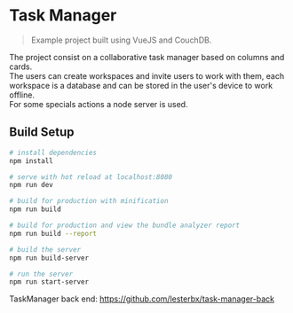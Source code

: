 # Task Manager

> Example project built using VueJS and CouchDB.
<p>The project consist on a collaborative task manager based on columns and cards.<br>
The users can create workspaces and invite users to work with them, each workspace is a database and can be stored in the user's device to work offline.<br>
For some specials actions a node server is used.</p>

## Build Setup

``` bash
# install dependencies
npm install

# serve with hot reload at localhost:8080
npm run dev

# build for production with minification
npm run build

# build for production and view the bundle analyzer report
npm run build --report

# build the server
npm run build-server

# run the server
npm run start-server
```

TaskManager back end: <a href="https://github.com/lesterbx/task-manager-back">https://github.com/lesterbx/task-manager-back</a>
